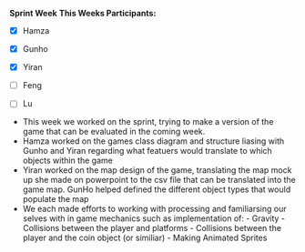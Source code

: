 **Sprint Week**
**This Weeks Participants:** 

- [x]  Hamza
- [x]  Gunho
- [x]  Yiran
- [ ]  Feng
- [ ]  Lu



- This week we worked on the sprint, trying to make a version of the game that can be evaluated in the coming week. 
- Hamza worked on the games class diagram and structure liasing with Gunho and Yiran regarding what featuers would translate to which objects within the game 
- Yiran worked on the map design of the game, translating the map mock up she made on powerpoint to the csv file that can be translated into the game map. GunHo helped defined the different object types that would populate the map 
-  We each made efforts to working with processing and familiarsing our selves with in game mechanics such as implementation of: 
                    - Gravity 
                    - Collisions between the player and platforms 
                    - Collisions between the player and the coin object (or similiar)
                    - Making Animated Sprites 